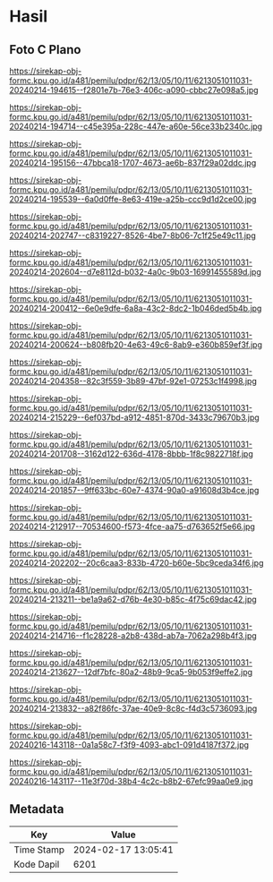 # Hasil

## Foto C Plano

https://sirekap-obj-formc.kpu.go.id/a481/pemilu/pdpr/62/13/05/10/11/6213051011031-20240214-194615--f2801e7b-76e3-406c-a090-cbbc27e098a5.jpg

https://sirekap-obj-formc.kpu.go.id/a481/pemilu/pdpr/62/13/05/10/11/6213051011031-20240214-194714--c45e395a-228c-447e-a60e-56ce33b2340c.jpg

https://sirekap-obj-formc.kpu.go.id/a481/pemilu/pdpr/62/13/05/10/11/6213051011031-20240214-195156--47bbca18-1707-4673-ae6b-837f29a02ddc.jpg

https://sirekap-obj-formc.kpu.go.id/a481/pemilu/pdpr/62/13/05/10/11/6213051011031-20240214-195539--6a0d0ffe-8e63-419e-a25b-ccc9d1d2ce00.jpg

https://sirekap-obj-formc.kpu.go.id/a481/pemilu/pdpr/62/13/05/10/11/6213051011031-20240214-202747--c8319227-8526-4be7-8b06-7c1f25e49c11.jpg

https://sirekap-obj-formc.kpu.go.id/a481/pemilu/pdpr/62/13/05/10/11/6213051011031-20240214-202604--d7e8112d-b032-4a0c-9b03-16991455589d.jpg

https://sirekap-obj-formc.kpu.go.id/a481/pemilu/pdpr/62/13/05/10/11/6213051011031-20240214-200412--6e0e9dfe-6a8a-43c2-8dc2-1b046ded5b4b.jpg

https://sirekap-obj-formc.kpu.go.id/a481/pemilu/pdpr/62/13/05/10/11/6213051011031-20240214-200624--b808fb20-4e63-49c6-8ab9-e360b859ef3f.jpg

https://sirekap-obj-formc.kpu.go.id/a481/pemilu/pdpr/62/13/05/10/11/6213051011031-20240214-204358--82c3f559-3b89-47bf-92e1-07253c1f4998.jpg

https://sirekap-obj-formc.kpu.go.id/a481/pemilu/pdpr/62/13/05/10/11/6213051011031-20240214-215229--6ef037bd-a912-4851-870d-3433c79670b3.jpg

https://sirekap-obj-formc.kpu.go.id/a481/pemilu/pdpr/62/13/05/10/11/6213051011031-20240214-201708--3162d122-636d-4178-8bbb-1f8c9822718f.jpg

https://sirekap-obj-formc.kpu.go.id/a481/pemilu/pdpr/62/13/05/10/11/6213051011031-20240214-201857--9ff633bc-60e7-4374-90a0-a91608d3b4ce.jpg

https://sirekap-obj-formc.kpu.go.id/a481/pemilu/pdpr/62/13/05/10/11/6213051011031-20240214-212917--70534600-f573-4fce-aa75-d763652f5e66.jpg

https://sirekap-obj-formc.kpu.go.id/a481/pemilu/pdpr/62/13/05/10/11/6213051011031-20240214-202202--20c6caa3-833b-4720-b60e-5bc9ceda34f6.jpg

https://sirekap-obj-formc.kpu.go.id/a481/pemilu/pdpr/62/13/05/10/11/6213051011031-20240214-213211--be1a9a62-d76b-4e30-b85c-4f75c69dac42.jpg

https://sirekap-obj-formc.kpu.go.id/a481/pemilu/pdpr/62/13/05/10/11/6213051011031-20240214-214716--f1c28228-a2b8-438d-ab7a-7062a298b4f3.jpg

https://sirekap-obj-formc.kpu.go.id/a481/pemilu/pdpr/62/13/05/10/11/6213051011031-20240214-213627--12df7bfc-80a2-48b9-9ca5-9b053f9effe2.jpg

https://sirekap-obj-formc.kpu.go.id/a481/pemilu/pdpr/62/13/05/10/11/6213051011031-20240214-213832--a82f86fc-37ae-40e9-8c8c-f4d3c5736093.jpg

https://sirekap-obj-formc.kpu.go.id/a481/pemilu/pdpr/62/13/05/10/11/6213051011031-20240216-143118--0a1a58c7-f3f9-4093-abc1-091d4187f372.jpg

https://sirekap-obj-formc.kpu.go.id/a481/pemilu/pdpr/62/13/05/10/11/6213051011031-20240216-143117--11e3f70d-38b4-4c2c-b8b2-67efc99aa0e9.jpg


## Metadata

| Key        | Value               |
| ---------- | ------------------- |
| Time Stamp | 2024-02-17 13:05:41 |
| Kode Dapil | 6201                |



